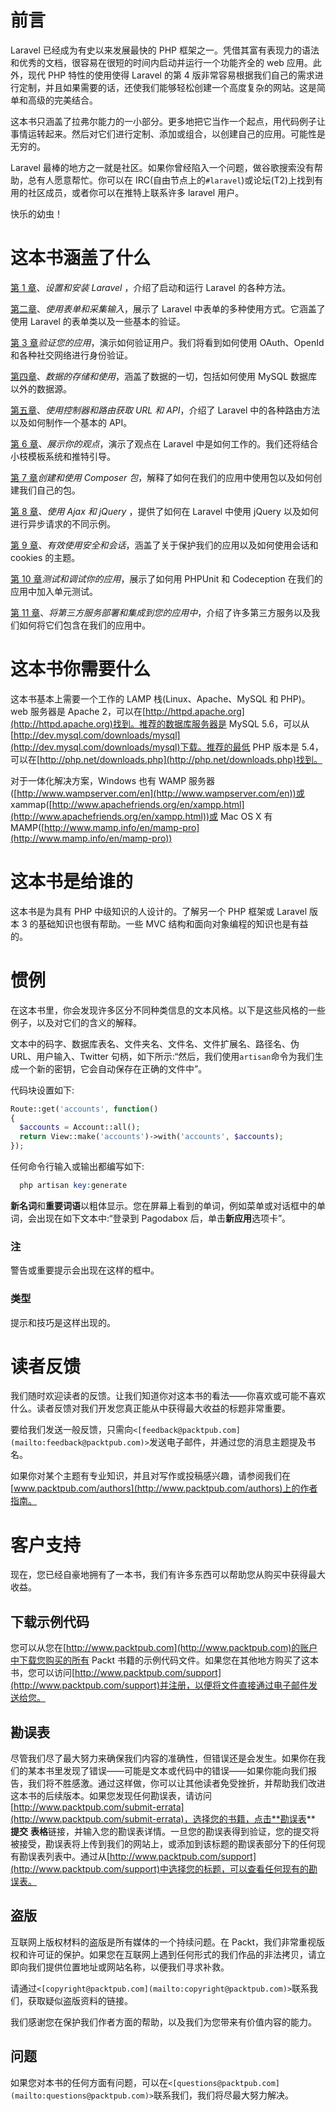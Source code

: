 # 前言

Laravel 已经成为有史以来发展最快的 PHP 框架之一。凭借其富有表现力的语法和优秀的文档，很容易在很短的时间内启动并运行一个功能齐全的 web 应用。此外，现代 PHP 特性的使用使得 Laravel 的第 4 版非常容易根据我们自己的需求进行定制，并且如果需要的话，还使我们能够轻松创建一个高度复杂的网站。这是简单和高级的完美结合。

这本书只涵盖了拉弗尔能力的一小部分。更多地把它当作一个起点，用代码例子让事情运转起来。然后对它们进行定制、添加或组合，以创建自己的应用。可能性是无穷的。

Laravel 最棒的地方之一就是社区。如果你曾经陷入一个问题，做谷歌搜索没有帮助，总有人愿意帮忙。你可以在 IRC(自由节点上的`#laravel`)或论坛(T2)上找到有用的社区成员，或者你可以在推特上联系许多 laravel 用户。

快乐的幼虫！

# 这本书涵盖了什么

[第 1 章](01.html "Chapter 1. Setting Up and Installing Laravel")、*设置和安装 Laravel* ，介绍了启动和运行 Laravel 的各种方法。

[第二章](02.html "Chapter 2. Using Forms and Gathering Input")、*使用表单和采集输入*，展示了 Laravel 中表单的多种使用方式。它涵盖了使用 Laravel 的表单类以及一些基本的验证。

[第 3 章](03.html "Chapter 3. Authenticating Your Application")*验证您的应用*，演示如何验证用户。我们将看到如何使用 OAuth、OpenId 和各种社交网络进行身份验证。

[第四章](04.html "Chapter 4. Storing and Using Data")、*数据的存储和使用*，涵盖了数据的一切，包括如何使用 MySQL 数据库以外的数据源。

[第五章](05.html "Chapter 5. Using Controllers and Routes for URLs and APIs")、*使用控制器和路由获取 URL 和 API*，介绍了 Laravel 中的各种路由方法以及如何制作一个基本的 API。

[第 6 章](06.html "Chapter 6. Displaying Your Views")、*展示你的观点*，演示了观点在 Laravel 中是如何工作的。我们还将结合小枝模板系统和推特引导。

[第 7 章](07.html "Chapter 7. Creating and Using Composer Packages")*创建和使用 Composer 包*，解释了如何在我们的应用中使用包以及如何创建我们自己的包。

[第 8 章](08.html "Chapter 8. Using Ajax and jQuery")、*使用 Ajax 和 jQuery* ，提供了如何在 Laravel 中使用 jQuery 以及如何进行异步请求的不同示例。

[第 9 章](09.html "Chapter 9. Using Security and Sessions Effectively")、*有效使用安全和会话*，涵盖了关于保护我们的应用以及如何使用会话和 cookies 的主题。

[第 10 章](10.html "Chapter 10. Testing and Debugging Your App")*测试和调试你的应用*，展示了如何用 PHPUnit 和 Codeception 在我们的应用中加入单元测试。

[第 11 章](11.html "Chapter 11. Deploying and Integrating Third-party Services into Your Application")、*将第三方服务部署和集成到您的应用中*，介绍了许多第三方服务以及我们如何将它们包含在我们的应用中。

# 这本书你需要什么

这本书基本上需要一个工作的 LAMP 栈(Linux、Apache、MySQL 和 PHP)。web 服务器是 Apache 2，可以在[http://httpd.apache.org](http://httpd.apache.org)找到。推荐的数据库服务器是 MySQL 5.6，可以从[http://dev.mysql.com/downloads/mysql](http://dev.mysql.com/downloads/mysql)下载。推荐的最低 PHP 版本是 5.4，可以在[http://php.net/downloads.php](http://php.net/downloads.php)找到。

对于一体化解决方案，Windows 也有 WAMP 服务器([http://www.wampserver.com/en](http://www.wampserver.com/en))或 xammap([http://www.apachefriends.org/en/xampp.html](http://www.apachefriends.org/en/xampp.html))或 Mac OS X 有 MAMP([http://www.mamp.info/en/mamp-pro](http://www.mamp.info/en/mamp-pro))

# 这本书是给谁的

这本书是为具有 PHP 中级知识的人设计的。了解另一个 PHP 框架或 Laravel 版本 3 的基础知识也很有帮助。一些 MVC 结构和面向对象编程的知识也是有益的。

# 惯例

在这本书里，你会发现许多区分不同种类信息的文本风格。以下是这些风格的一些例子，以及对它们的含义的解释。

文本中的码字、数据库表名、文件夹名、文件名、文件扩展名、路径名、伪 URL、用户输入、Twitter 句柄，如下所示:“然后，我们使用`artisan`命令为我们生成一个新的密钥，它会自动保存在正确的文件中”。

代码块设置如下:

```php
Route::get('accounts', function()
{
  $accounts = Account::all();
  return View::make('accounts')->with('accounts', $accounts);
});
```

任何命令行输入或输出都编写如下:

```php
  php artisan key:generate
```

**新名词**和**重要词语**以粗体显示。您在屏幕上看到的单词，例如菜单或对话框中的单词，会出现在如下文本中:“登录到 Pagodabox 后，单击**新应用**选项卡”。

### 注

警告或重要提示会出现在这样的框中。

### 类型

提示和技巧是这样出现的。

# 读者反馈

我们随时欢迎读者的反馈。让我们知道你对这本书的看法——你喜欢或可能不喜欢什么。读者反馈对我们开发您真正能从中获得最大收益的标题非常重要。

要给我们发送一般反馈，只需向`<[feedback@packtpub.com](mailto:feedback@packtpub.com)>`发送电子邮件，并通过您的消息主题提及书名。

如果你对某个主题有专业知识，并且对写作或投稿感兴趣，请参阅我们在[www.packtpub.com/authors](http://www.packtpub.com/authors)上的作者指南。

# 客户支持

现在，您已经自豪地拥有了一本书，我们有许多东西可以帮助您从购买中获得最大收益。

## 下载示例代码

您可以从您在[http://www.packtpub.com](http://www.packtpub.com)的账户中下载您购买的所有 Packt 书籍的示例代码文件。如果您在其他地方购买了这本书，您可以访问[http://www.packtpub.com/support](http://www.packtpub.com/support)并注册，以便将文件直接通过电子邮件发送给您。

## 勘误表

尽管我们尽了最大努力来确保我们内容的准确性，但错误还是会发生。如果你在我们的某本书里发现了错误——可能是文本或代码中的错误——如果你能向我们报告，我们将不胜感激。通过这样做，你可以让其他读者免受挫折，并帮助我们改进这本书的后续版本。如果您发现任何勘误表，请访问[http://www.packtpub.com/submit-errata](http://www.packtpub.com/submit-errata)，选择您的书籍，点击**勘误表** **提交** **表格**链接，并输入您的勘误表详情。一旦您的勘误表得到验证，您的提交将被接受，勘误表将上传到我们的网站上，或添加到该标题的勘误表部分下的任何现有勘误表列表中。通过从[http://www.packtpub.com/support](http://www.packtpub.com/support)中选择您的标题，可以查看任何现有的勘误表。

## 盗版

互联网上版权材料的盗版是所有媒体的一个持续问题。在 Packt，我们非常重视版权和许可证的保护。如果您在互联网上遇到任何形式的我们作品的非法拷贝，请立即向我们提供位置地址或网站名称，以便我们寻求补救。

请通过`<[copyright@packtpub.com](mailto:copyright@packtpub.com)>`联系我们，获取疑似盗版资料的链接。

我们感谢您在保护我们作者方面的帮助，以及我们为您带来有价值内容的能力。

## 问题

如果您对本书的任何方面有问题，可以在`<[questions@packtpub.com](mailto:questions@packtpub.com)>`联系我们，我们将尽最大努力解决。